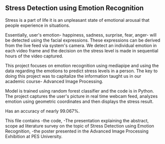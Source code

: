 ## Stress Detection using Emotion Recognition ##
Stress is a part of life it is an unpleasant state of emotional arousal that people experience in situations.

Essentially, user's emotion- happiness, sadness, surprise, fear, anger- will be detected using the facial expressions. These expressions can be derived from the live feed via system's camera.
We detect an individual emotion in each video frame and the decision on the stress level is made in sequential hours of the video captured. 

This project focuses on emotion recognition using mediapipe and using the data regarding the emotions to predict stress levels in a person. The key to doing this project was to capitalize the information taught us in our academic course- Advanced Image Processing. 

Model is trained using random forest classifier and the code is in Python. The project captures the user's picture in real time webcam feed, analyzes emotion using geometric coordinates and then displays the stress result.

Has an accuracy of nearly 99.067%.

This file contains 
-the code,
-The presentation explaining the abstract, scope ad literature survey on the topic of Stress Detection using Emotion Recognition, 
-the poster presented in the Advanced Image Processing Exhibition at PES University.



